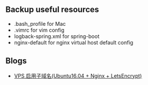 
## Backup useful resources 
* .bash_profile for Mac
* .vimrc for vim config
* logback-spring.xml for spring-boot
* nginx-default for nginx virtual host default config

## Blogs
* [VPS 启用子域名(Ubuntu16.04 + Nginx + LetsEncrypt)](https://github.com/lxyu0405/resources/blob/update/VPS%20%E5%90%AF%E7%94%A8%E5%AD%90%E5%9F%9F%E5%90%8D(Ubuntu16.04%20%2B%20Nginx%20%2B%20LetsEncrypt).md)
